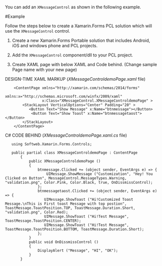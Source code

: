 
You can add an `XMessageControl` as shown in the following example.  
  
#Example  

Follow the steps below to create a Xamarin.Forms PCL solution which will use the `XMessageControl` control.  
  
1. Create a new Xamarin.Forms Portable solution that includes Android, iOS and windows phone and PCL projects.    
  
2. Add the `XMessageControl` component/dll to your PCL project.  
  
3. Create XAML page with below XAML and Code behind. (Change sample Page name with your new page)
    
DESIGN-TIME XAML MARKUP (*XMessageControldemoPage.xaml* file)  
  
```
	<ContentPage xmlns="http://xamarin.com/schemas/2014/forms"
	             xmlns:x="http://schemas.microsoft.com/winfx/2009/xaml"
	             x:Class="XMessageControl.XMessageControldemoPage" >
		<StackLayout VerticalOptions="Center" Padding="20" >
	       <Button Text="Show Message" x:Name="btnmessage"></Button>
		    <Button Text="Show Toast" x:Name="btnmessagetaost"></Button>
		</StackLayout>
	</ContentPage>
 ``` 

C# CODE BEHIND (*XMessageControldemoPage.xaml.cs* file)

 ``` 
	using Softweb.Xamarin.Forms.Controls;
	
	public partial class XMessageControldemoPage : ContentPage
		{
			public XMessageControldemoPage ()
			{
		        btnmessage.Clicked += (object sender, EventArgs e) => {
					UIMessage.ShowMessage ("Customization", "Hey! You Clicked on Button", MessageControl.MessageTypes.Warning, "validation.png", Color.Pink, Color.Black, true, OnDissmissControl);
				};
				btnmessagetaost.Clicked += (object sender, EventArgs e) => {
				   UIMessage.ShowToast ("Hi!Customized Toast Message.\nThis is First toast Message with top postion", ToastMessage.ToastPosition.TOP, ToastMessage.Duration.Short, "validation.png", Color.Red);
			       UIMessage.ShowToast ("Hi!Test Message", ToastMessage.ToastPosition.CENTER);
				   UIMessage.ShowToast ("Hi!Test Message", ToastMessage.ToastPosition.BOTTOM, ToastMessage.Duration.Short);
				};
	    	}
			public void OnDissmissControl ()
			{
				DisplayAlert ("Message", "HI", "OK");
			}
		}	
```